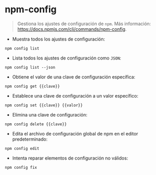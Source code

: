 # npm-config

> Gestiona los ajustes de configuración de `npm`.
> Más información: <https://docs.npmjs.com/cli/commands/npm-config>.

- Muestra todos los ajustes de configuración:

`npm config list`

- Lista todos los ajustes de configuración como `JSON`:

`npm config list --json`

- Obtiene el valor de una clave de configuración específica:

`npm config get {{clave}}`

- Establece una clave de configuración a un valor específico:

`npm config set {{clave}} {{valor}}`

- Elimina una clave de configuración:

`npm config delete {{clave}}`

- Edita el archivo de configuración global de npm en el editor predeterminado:

`npm config edit`

- Intenta reparar elementos de configuración no válidos:

`npm config fix`

